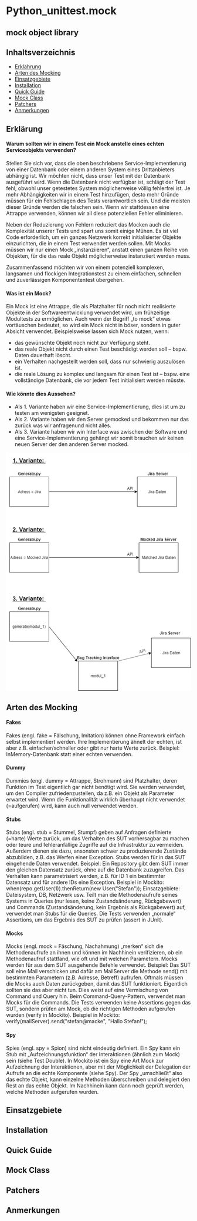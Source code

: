 # Python_unittest.mock
## mock object library



## Inhaltsverzeichnis

<!--ts-->
   * [Erklährung](#erklärung)
   * [Arten des Mocking](#arten-des-mocking)
   * [Einsatzgebiete](#einsatzgebiete)
   * [Installation](#installation)
   * [Quick Guide](#quick-guide)
   * [Mock Class](#mock-class)
   * [Patchers](#patchers)
   * [Anmerkungen](#anmerkungen)
<!--te-->








## Erklärung


#### Warum sollten wir in einem Test ein Mock anstelle eines echten Serviceobjekts verwenden?

Stellen Sie sich vor, dass die oben beschriebene Service-Implementierung von einer Datenbank oder einem anderen System eines Drittanbieters abhängig ist. Wir möchten nicht, dass unser Test mit der Datenbank ausgeführt wird. Wenn die Datenbank nicht verfügbar ist, schlägt der Test fehl, obwohl unser getestetes System möglicherweise völlig fehlerfrei ist. Je mehr Abhängigkeiten wir in einem Test hinzufügen, desto mehr Gründe müssen für ein Fehlschlagen des Tests verantwortlich sein. Und die meisten dieser Gründe werden die falschen sein. Wenn wir stattdessen eine Attrappe verwenden, können wir all diese potenziellen Fehler eliminieren.


Neben der Reduzierung von Fehlern reduziert das Mocken auch die Komplexität unserer Tests und spart uns somit einige Mühen. Es ist viel Code erforderlich, um ein ganzes Netzwerk korrekt initialisierter Objekte einzurichten, die in einem Test verwendet werden sollen. Mit Mocks müssen wir nur einen Mock „instanziieren“, anstatt einen ganzen Reihe von Objekten, für die das reale Objekt möglicherweise instanziiert werden muss.

Zusammenfassend möchten wir von einem potenziell komplexen, langsamen und flockigen Integrationstest zu einem einfachen, schnellen und zuverlässigen Komponententest übergehen.


#### Was ist ein Mock?

Ein Mock ist eine Attrappe, die als Platzhalter für noch nicht realisierte Objekte in der Softwareentwicklung verwendet wird, um frühzeitige Modultests zu ermöglichen. Auch wenn der Begriff „to mock“ etwas vortäuschen bedeutet, so wird ein Mock nicht in böser, sondern in guter Absicht verwendet. Beispielsweise lassen sich Mock nutzen, wenn:

- das gewünschte Objekt noch nicht zur Verfügung steht.
- das reale Objekt nicht durch einen Test beschädigt werden soll – bspw. Daten dauerhaft löscht.
- ein Verhalten nachgestellt werden soll, dass nur schwierig auszulösen ist.
- die reale Lösung zu komplex und langsam für einen Test ist – bspw. eine vollständige Datenbank, die vor jedem Test initialisiert      werden müsste.


#### Wie könnte dies Aussehen?

- Als 1. Variante haben wir eine Service-Implementierung, dies ist um zu testen am wenigsten geeignet.
- Als 2. Variante haben wir den Server gemocked und bekommen nur das zurück was wir anfragenund nicht alles.
- Als 3. Variante haben wir win Interface was zwischen der Software und eine Service-Implementierung gehängt wir somit brauchen wir keinen neuen Server der den anderen Server mocked.

![Diagramm](https://github.com/Zuloi/Python_unittest.mock/blob/master/Untitled%20Diagram%20(2).png)



## Arten des Mocking

#### Fakes
Fakes (engl. fake = Fälschung, Imitation) können ohne Framework einfach selbst implementiert werden.
Ihre Implementierung ähnelt der echten, ist aber z.B. einfacher/schneller oder gibt nur harte Werte zurück.
Beispiel: InMemory-Datenbank statt einer echten verwenden.


#### Dummy
Dummies (engl. dummy = Attrappe, Strohmann) sind Platzhalter, deren Funktion im Test eigentlich gar nicht benötigt wird.
Sie werden verwendet, um den Compiler zufriedenzustellen, da z.B. ein Objekt als Parameter erwartet wird.
Wenn die Funktionalität wirklich überhaupt nicht verwendet (=aufgerufen) wird, kann auch null verwendet werden.


#### Stubs
Stubs (engl. stub = Stummel, Stumpf) geben auf Anfragen definierte (=harte) Werte zurück, um das Verhalten des SUT vorhersagbar zu machen oder teure und fehleranfällige Zugriffe auf die Infrastruktur zu vermeiden. Außerdem dienen sie dazu, ansonsten schwer zu produzierende Zustände abzubilden, z.B. das Werfen einer Exception.
Stubs werden für in das SUT eingehende Daten verwendet.
Beispiel: Ein Repository gibt dem SUT immer den gleichen Datensatz zurück, ohne auf die Datenbank zuzugreifen.
Das Verhalten kann parametrisiert werden, z.B. für ID 1 ein bestimmter Datensatz und für andere IDs eine Exception.
Beispiel in Mockito: when(repo.getUser(1)).thenReturn(new User("Stefan"));
Einsatzgebiete: Dateisystem, DB, Netzwerk usw.
Teilt man die Methodenaufrufe seines Systems in Queries (nur lesen, keine Zustandsänderung, Rückgabewert) und Commands (Zustandsänderung, kein Ergebnis als Rückgabewert) auf, verwendet man Stubs für die Queries.
Die Tests verwenden „normale“ Assertions, um das Ergebnis des SUT zu prüfen (assert in JUnit).


#### Mocks
Mocks (engl. mock = Fäschung, Nachahmung) „merken“ sich die Methodenaufrufe an ihnen und können im Nachhinein verifizieren, ob ein Methodenaufruf stattfand, wie oft und mit welchen Parametern.
Mocks werden für aus dem SUT ausgehende Befehle verwendet.
Beispiel: Das SUT soll eine Mail verschicken und dafür am MailServer die Methode send() mit bestimmten Parametern (z.B. Adresse, Betreff) aufrufen.
Oftmals müssen die Mocks auch Daten zurückgeben, damit das SUT funktioniert. Eigentlich sollten sie das aber nicht tun. Dies weist auf eine Vermischung von Command und Query hin.
Beim Command-Query-Pattern, verwendet man Mocks für die Commands.
Die Tests verwenden keine Assertions gegen das SUT, sondern prüfen am Mock, ob die richtigen Methoden aufgerufen wurden (verify in Mockito).
Beispiel in Mockito: verify(mailServer).send("stefan@macke", "Hallo Stefan!");


#### Spy
Spies (engl. spy = Spion) sind nicht eindeutig definiert.
Ein Spy kann ein Stub mit „Aufzeichnungsfunktion“ der Interaktionen (ähnlich zum Mock) sein (siehe Test Double).
In Mockito ist ein Spy eine Art Mock zur Aufzeichnung der Interaktionen, aber mit der Möglichkeit der Delegation der Aufrufe an die echte Komponente (siehe Spy). Der Spy „umschließt“ also das echte Objekt, kann einzelne Methoden überschreiben und delegiert den Rest an das echte Objekt. Im Nachhinein kann dann noch geprüft werden, welche Methoden aufgerufen wurden.

## Einsatzgebiete
## Installation
## Quick Guide
## Mock Class
## Patchers
## Anmerkungen













